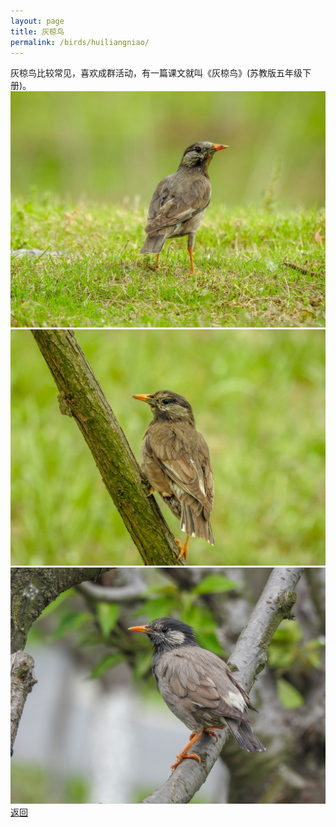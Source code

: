 ```yaml
---
layout: page
title: 灰椋鸟
permalink: /birds/huiliangniao/
---
```

灰椋鸟比较常见，喜欢成群活动，有一篇课文就叫《灰椋鸟》(苏教版五年级下册)。
![](../picture/灰椋鸟/DSCN1506.jpg)
![](../picture/灰椋鸟/DSCN1594.jpg)
![](../picture/灰椋鸟/DSCN1685.jpg)
[返回](../../)